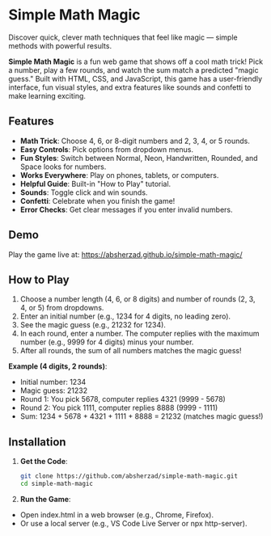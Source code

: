 # Simple Math Magic

Discover quick, clever math techniques that feel like magic — simple methods with powerful results.

**Simple Math Magic** is a fun web game that shows off a cool math trick! Pick a number, play a few rounds, and watch the sum match a predicted "magic guess." Built with HTML, CSS, and JavaScript, this game has a user-friendly interface, fun visual styles, and extra features like sounds and confetti to make learning exciting.

## Features
- **Math Trick**: Choose 4, 6, or 8-digit numbers and 2, 3, 4, or 5 rounds.
- **Easy Controls**: Pick options from dropdown menus.
- **Fun Styles**: Switch between Normal, Neon, Handwritten, Rounded, and Space looks for numbers.
- **Works Everywhere**: Play on phones, tablets, or computers.
- **Helpful Guide**: Built-in "How to Play" tutorial.
- **Sounds**: Toggle click and win sounds.
- **Confetti**: Celebrate when you finish the game!
- **Error Checks**: Get clear messages if you enter invalid numbers.


## Demo
Play the game live at:
  <a href="https://absherzad.github.io/simple-math-magic/" target="_blank">https://absherzad.github.io/simple-math-magic/</a>

## How to Play
1. Choose a number length (4, 6, or 8 digits) and number of rounds (2, 3, 4, or 5) from dropdowns.
2. Enter an initial number (e.g., 1234 for 4 digits, no leading zero).
3. See the magic guess (e.g., 21232 for 1234).
4. In each round, enter a number. The computer replies with the maximum number (e.g., 9999 for 4 digits) minus your number.
5. After all rounds, the sum of all numbers matches the magic guess!

**Example (4 digits, 2 rounds)**:
- Initial number: 1234
- Magic guess: 21232
- Round 1: You pick 5678, computer replies 4321 (9999 - 5678)
- Round 2: You pick 1111, computer replies 8888 (9999 - 1111)
- Sum: 1234 + 5678 + 4321 + 1111 + 8888 = 21232 (matches magic guess!)

## Installation
1. **Get the Code**:
   ```bash
   git clone https://github.com/absherzad/simple-math-magic.git
   cd simple-math-magic

2. **Run the Game**:
- Open index.html in a web browser (e.g., Chrome, Firefox).
- Or use a local server (e.g., VS Code Live Server or npx http-server).
